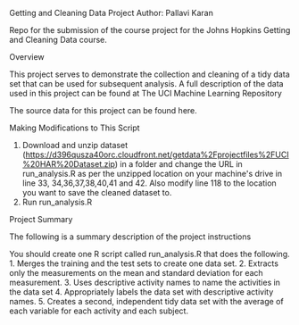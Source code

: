 Getting and Cleaning Data Project
Author: Pallavi Karan

Repo for the submission of the course project for the Johns Hopkins Getting and Cleaning Data course.

Overview

This project serves to demonstrate the collection and cleaning of a tidy data set that can be used for subsequent analysis. A full description of the data used in this project can be found at The UCI Machine Learning Repository

The source data for this project can be found here.

Making Modifications to This Script

1. Download and unzip dataset (https://d396qusza40orc.cloudfront.net/getdata%2Fprojectfiles%2FUCI%20HAR%20Dataset.zip) in a folder and change the URL in run_analysis.R as per the unzipped location on your machine's drive in line 33, 34,36,37,38,40,41 and 42. Also modify line 118 to the location you want to save the cleaned dataset to.
2. Run run_analysis.R

Project Summary

The following is a summary description of the project instructions

You should create one R script called run_analysis.R that does the following. 1. Merges the training and the test sets to create one data set. 2. Extracts only the measurements on the mean and standard deviation for each measurement. 3. Uses descriptive activity names to name the activities in the data set 4. Appropriately labels the data set with descriptive activity names. 5. Creates a second, independent tidy data set with the average of each variable for each activity and each subject.
